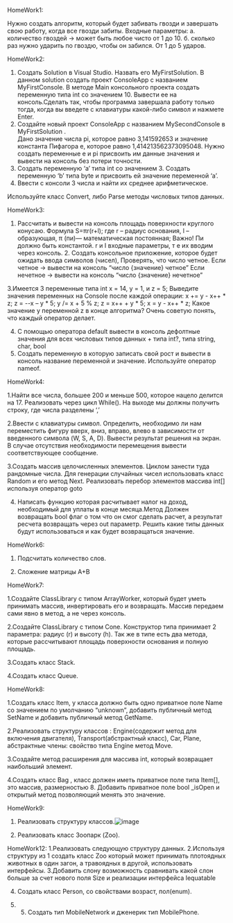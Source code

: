 HomeWork1:

Нужно создать алгоритм, который будет забивать гвозди и завершать свою работу, когда все гвозди забиты.
	Входные параметры:
		а. количество гвоздей -> может быть любое чисто от 1 до 10.
		б. сколько раз нужно ударить по гвоздю, чтобы он забился. От 1 до 5 ударов.

  HomeWork2:  
1. Создать Solution в Visual Studio. Назвать его MyFirstSolution. В данном solution создать проект ConsoleApp с названием MyFirstConsole. В методе Main консольного проекта создать переменную типа int со значением 10. Вывести ее на консоль.Сделать так, чтобы программа завершала работу только тогда, когда вы введете с клавиатуры какой-либо символ и нажмете Enter.
2. Создайте новый проект ConsoleApp с названием MySecondConsole в MyFirstSolution .  
Дано значение числа pi, которое равно 3,141592653 и значение константа Пифагора е, которое  равно 1,414213562373095048. Нужно создать переменные e и pi присвоить им данные значения и вывести на консоль без потери точности.
3. Создать переменную ‘a’ типа int со значением 3. Создать переменную ‘b’ типа byte и присвоить ей значение переменной ‘a’.
4. Ввести с консоли 3 числа и найти их среднее арифметическое.

Используйте класс Convert, либо Parse методы числовых типов данных.

HomeWork3:


1.  Рассчитать и вывести на консоль площадь поверхности круглого конусаю.
Формула S=πr(r+l);
где r – радиус основания, l – образующая, π (пи)— математическая постоянная;
Важно! Πи должно быть константой. r и I входные параметры, т е их вводим через консоль.
      2. Создать консольное приложение, которое будет ожидать ввода символов (чисел),
Проверять, что число четное.
  Если четное -> вывести на консоль “число {значение} четное”
  Если нечетное -> вывести на консоль “число {значение} нечетное”

3.Имеется 3 переменные типа int x = 14, y = 1, и z = 5; 
Выведите значения переменных на Console после каждой операции:
x += y - x++ * z; 
z = --x – y * 5; 
y /= x + 5 % z; 
z = x++ + y * 5; 
x = y - x++ * z; 
Какое значение у переменной z в конце алгоритма? Очень советую понять, что каждый оператор делает.

4.  С помощью оператора default вывести в консоль дефолтные значения для всех числовых типов данных + типа  int?, типа string, char, bool
5.  Создать переменную в которую записать свой рост и вывести в консоль название переменной и значение. Используйте оператор nameof.

HomeWork4:


1.Найти все числа, большее 200 и меньше 500, которое нацело делится на 17. 
Реализовать через цикл While(). На выходе мы должны получить строку, где числа разделены ‘,’

2.Ввести с клавиатуры символ. Определить, необходимо ли нам переместить фигуру вверх, вниз, вправо, 
влево в зависимости от введенного символа (W, S, A, D). Вывести результат решения на экран. 
В случае отсутствия необходимости перемещения вывести соответствующее сообщение.

3.Создать массив целочисленных элементов. Циклом занести туда рандомные числа.
Для генерации случайных чисел использовать класс Random и его метод Next.
Реализовать перебор элементов массива int[] используя оператор goto

4. Написать функцию которая расчитывает налог на доход, необходимый для уплаты в конце месяца.Метод 
Должен возвращать bool флаг о том что он смог сделать расчет, а результат ресчета возвращать через out параметр. Решить какие типы данных будут использоваться и как будет возвращаться значение.


HomeWork6:
1. Подсчитать количество слов.

2. Сложение матрицы A+B

HomeWork7:

1.Создайте ClassLibrary с типом ArrayWorker, который будет уметь принимать массив, инвертировать его и возвращать. Массив передаем сами явно в метод, а не через консоль.

2.Создайте ClassLibrary с типом Cone. Конструктор типа принимает 2 параметра: радиус (r) и высоту (h). Так же в типе есть два метода, которые рассчитывают площадь поверхности основания и полную площадь.

3.Создать класс Stack.

4.Создать класс Queue.

HomeWork8:

1.Создать класс Item, у класса должно быть одно приватное поле Name со значением по умолчанию “unknown”, добавить публичный метод SetName и добавить публичный метод GetName.

2.Реализовать структуру классов : Engine(содержит метод для включения двигателя), Transport(абстрактный класс), Car, Plane, абстрактные члены: 
свойство типа Engine метод Move. 

3.Создайте метод расширения для массива int, который возвращает наибольший элемент. 

4.Создать класс Bag , класс должен иметь приватное поле типа Item[], это массив, размерностью 8.
Добавить приватное поле bool _isOpen и открытый метод позволяющий менять это значение.



HomeWork9:

1. Реализовать структуру классов.![image](https://github.com/Sergey-Mileshko/IT-HomeWork-C-/assets/84710491/4b9fe294-de51-4a3c-aff0-73baa3897f4e)


2. Реализовать класс Зоопарк (Zoo).

HomeWork12:
1.Реализовать следующую структуру данных.
2.Используя структуру из 1 создать класс Zoo который может принимать плотоядных животных в один загон, а травоядных в другой, использовать интерфейсы.
3.Добавить слону возможность сравнивать какой слон больше за счет нового поля Size и реализации интерфейса Iequatable

4. Создать класс Person, со свойствами возраст, пол(enum).

5. 5. Создать тип MobileNetwork и дженерик тип MobilePhone<T>. 



